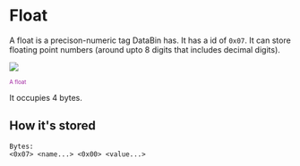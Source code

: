 # Float
A float is a precison-numeric tag DataBin has. It has a id of `0x07`. It can store floating point numbers (around upto 8 digits that includes decimal digits).

<Image src="FloatIcon"/><br/>

<sub><sup><span style="color:#9f1f9f;">A float</span></sup></sub>

It occupies 4 bytes.

## How it's stored
```
Bytes:
<0x07> <name...> <0x00> <value...>
```